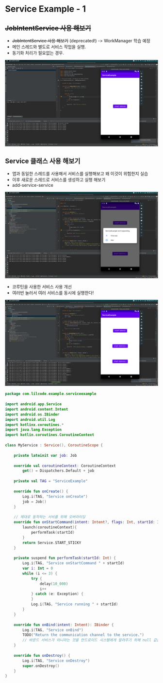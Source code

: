 # Service Example - 1

## ~~JobIntentService 사용 해보기~~
- ~~JobIntentService 사용 해보기~~ (deprecated!) -> WorkManager 학습 예정
- 메인 스레드와 별도로 서비스 작업을 실행.
- 동기화 처리가 필요없는 경우.

![img](img/img1.png)

## Service 클래스 사용 해보기

- 앱과 동일한 스레드를 사용해서 서비스를 실행해보고 왜 이것이 위험한지 실습
- 이후 새로운 스레드로 서비스를 생성하고 실행 해보기
- add-service-service

![img2](img/img2.png)

- 코루틴을 사용한 서비스 사용 개선
- 여러번 눌러서 여러 서비스를 동시에 실행한다!


![img3](img/img3.png)

```kotlin
package com.lilcode.example.serviceexample

import android.app.Service
import android.content.Intent
import android.os.IBinder
import android.util.Log
import kotlinx.coroutines.*
import java.lang.Exception
import kotlin.coroutines.CoroutineContext

class MyService : Service(), CoroutineScope {

    private lateinit var job: Job

    override val coroutineContext: CoroutineContext
        get() = Dispatchers.Default + job

    private val TAG = "ServiceExample"

    override fun onCreate() {
        Log.i(TAG, "Service onCreate")
        job = Job()
    }

    // 제대로 동작하는 서비를 위해 오버라이딩
    override fun onStartCommand(intent: Intent?, flags: Int, startId: Int): Int {
        launch(coroutineContext){
            performTask(startId)
        }
        return Service.START_STICKY
    }

    private suspend fun performTask(startId: Int) {
        Log.i(TAG, "Service onStartCommand " + startId)
        var i: Int = 0
        while (i <= 3) {
            try {
                delay(10_000)
                i++
            } catch (e: Exception) {
            }
            Log.i(TAG, "Service running " + startId)
        }
    }

    override fun onBind(intent: Intent): IBinder {
        Log.i(TAG, "Service onBind")
        TODO("Return the communication channel to the service.")
        // 바운드 서비스가 아니라는 것을 안드로이드 시스템에게 알려주기 위해 null 값을 반환.
    }

    override fun onDestroy() {
        Log.i(TAG, "Service onDestroy")
        super.onDestroy()
    }
}
```
